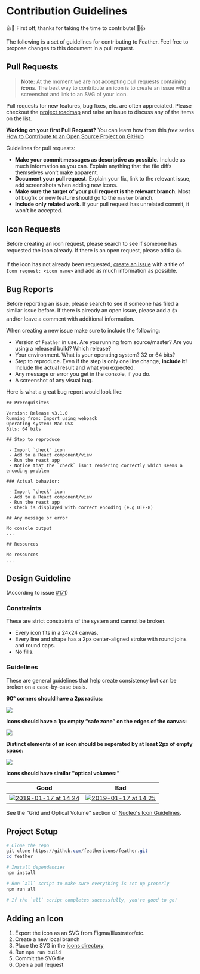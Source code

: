 # Contribution Guidelines

:+1::tada: First off, thanks for taking the time to contribute! :tada::+1:

The following is a set of guidelines for contributing to Feather. Feel free to propose changes to this document in a pull request.

## Pull Requests

> **Note:** At the moment we are not accepting pull requests containing _**icons**_. The best way to contribute an icon is to create an issue with a screenshot and link to an SVG of your icon.

Pull requests for new features, bug fixes, etc. are often appreciated. Please checkout the [project roadmap](https://github.com/colebemis/feather#roadmap) and raise an issue to discuss any of the items on the list.

**Working on your first Pull Request?** You can learn how from this *free* series
[How to Contribute to an Open Source Project on GitHub](https://egghead.io/series/how-to-contribute-to-an-open-source-project-on-github)

Guidelines for pull requests:
- __Make your commit messages as descriptive as possible.__ Include as much information as you can. Explain anything that the file diffs themselves won’t make apparent.
- __Document your pull request__. Explain your fix, link to the relevant issue, add screenshots when adding new icons.
- __Make sure the target of your pull request is the relevant branch__. Most of bugfix or new feature should go to the `master` branch.
- __Include only related work__. If your pull request has unrelated commit, it won't be accepted.

## Icon Requests

Before creating an icon request, please search to see if someone has requested the icon already. If there is an open request, please add a :+1:.

If the icon has not already been requested, [create an issue](https://github.com/colebemis/feather/issues/new?title=Icon%20Request:) with a title of `Icon request: <icon name>` and add as much information as possible.

## Bug Reports

Before reporting an issue, please search to see if someone has filed a similar issue before. If there is already an open issue, please add a :+1: and/or leave a comment with additional information.

When creating a new issue make sure to include the following:
- Version of `Feather` in use. Are you running from source/master? Are you using a released build? Which release?
- Your environment. What is your operating system? 32 or 64 bits?
- Step to reproduce. Even if the step is only one line change, __include it!__ Include the actual result and what you expected.
- Any message or error you get in the console, if you do.
- A screenshot of any visual bug.

Here is what a great bug report would look like:

```
## Prerequisites

Version: Release v3.1.0
Running from: Import using webpack
Operating system: Mac OSX
Bits: 64 bits

## Step to reproduce

 - Import `check` icon
 - Add to a React component/view
 - Run the react app
 - Notice that the `check` isn't rendering correctly which seems a encoding problem
 
### Actual behavior:

 - Import `check` icon
 - Add to a React component/view
 - Run the react app
 - Check is displayed with correct encoding (e.g UTF-8)

## Any message or error

No console output
...

## Resources

No resources
...
```
## Design Guideline
(According to issue [#171](https://github.com/feathericons/feather/issues/171))
### Constraints

These are strict constraints of the system and cannot be broken.

- Every icon fits in a 24x24 canvas.
- Every line and shape has a 2px center-aligned stroke with round joins and round caps.
- No fills.

### Guidelines

These are general guidelines that help create consistency but can be broken on a case-by-case basis.

**90° corners should have a 2px radius:**

<a href="https://stdlib.com">
  <img src="https://user-images.githubusercontent.com/4608155/51352731-5912ce80-1a63-11e9-8dce-d724fba860df.png"/>
</a>

**Icons should have a 1px empty “safe zone” on the edges of the canvas:**

<a href="https://stdlib.com">
  <img src="https://user-images.githubusercontent.com/4608155/51352384-42b84300-1a62-11e9-91ee-7d14016283eb.png"/>
</a>

**Distinct elements of an icon should be seperated by at least 2px of empty space:**

<a href="https://stdlib.com">
  <img src="https://user-images.githubusercontent.com/4608155/51352620-03d6bd00-1a63-11e9-98d5-6dd534cbbecf.png"/>
</a>

**Icons should have similar "optical volumes:"**

<table>
<thead>
<tr>
<th>Good</th>
<th>Bad</th>
</tr>
</thead>
<tbody>
<tr>
<td><a target="_blank" rel="noopener noreferrer" href="https://user-images.githubusercontent.com/4608155/51352857-b60e8480-1a63-11e9-8d84-990e4f4f960d.png"><img src="https://user-images.githubusercontent.com/4608155/51352857-b60e8480-1a63-11e9-8d84-990e4f4f960d.png" alt="2019-01-17 at 14 24" style="max-width:100%;"></a></td>
<td><a target="_blank" rel="noopener noreferrer" href="https://user-images.githubusercontent.com/4608155/51352876-c9b9eb00-1a63-11e9-958b-01f1f63456a1.png"><img src="https://user-images.githubusercontent.com/4608155/51352876-c9b9eb00-1a63-11e9-958b-01f1f63456a1.png" alt="2019-01-17 at 14 25" style="max-width:100%;"></a></td>
</tr>
</tbody>
</table>

See the "Grid and Optical Volume" section of [Nucleo's Icon Guidelines](https://blog.nucleoapp.com/nucleo-icon-guidelines-introduction-70092f8b4697).

## Project Setup
```PowerShell
# Clone the repo
git clone https://github.com/feathericons/feather.git
cd feather

# Install dependencies
npm install

# Run `all` script to make sure everything is set up properly
npm run all

# If the `all` script completes successfully, you're good to go!
```

## Adding an Icon
1. Export the icon as an SVG from Figma/Illustrator/etc.
1. Create a new local branch
1. Place the SVG in the [icons directory](https://github.com/feathericons/feather/tree/master/icons)
1. Run ```npm run build```
1. Commit the SVG file
1. Open a pull request